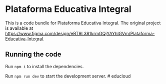 
  # Plataforma Educativa Integral

  This is a code bundle for Plataforma Educativa Integral. The original project is available at https://www.figma.com/design/eBT9L381krmGQjYAYhIGVm/Plataforma-Educativa-Integral.

  ## Running the code

  Run `npm i` to install the dependencies.

  Run `npm run dev` to start the development server.
  #   e d u c l o u d  
 